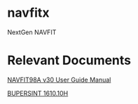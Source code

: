 # navfitx
NextGen NAVFIT

# Relevant Documents

[NAVFIT98A v30 User Guide Manual](https://www.mynavyhr.navy.mil/Portals/55/Career/PerformanceEvaluation/NAVFIT98A%20Version%2030%20user%20guide.pdf?ver=rBFhxjABpJhUybBeMo6AMA%3d%3d)

[BUPERSINT 1610.10H](https://www.mynavyhr.navy.mil/Portals/55/Reference/Instructions/BUPERS/BUPERSINST%201610.10.pdf?ver=DZVcHnNH8gLkDjKjDFyaKA%3d%3d)


